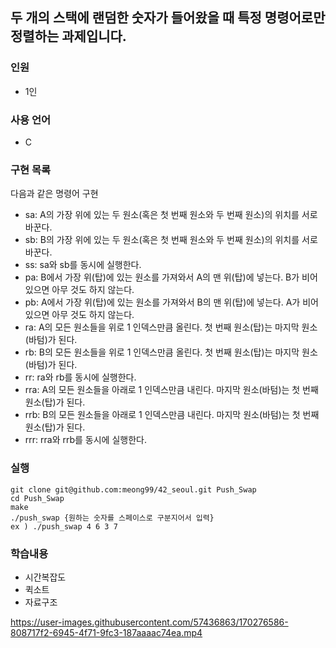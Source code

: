 ## 두 개의 스택에 랜덤한 숫자가 들어왔을 때 특정 명령어로만 정렬하는 과제입니다.

### 인원
- 1인

### 사용 언어
- C

### 구현 목록
다음과 같은 명령어 구현
- sa: A의 가장 위에 있는 두 원소(혹은 첫 번째 원소와 두 번째 원소)의 위치를 서로 바꾼다.
- sb: B의 가장 위에 있는 두 원소(혹은 첫 번째 원소와 두 번째 원소)의 위치를 서로 바꾼다.
- ss: sa와 sb를 동시에 실행한다.
- pa: B에서 가장 위(탑)에 있는 원소를 가져와서 A의 맨 위(탑)에 넣는다. B가 비어 있으면 아무 것도 하지 않는다.
- pb: A에서 가장 위(탑)에 있는 원소를 가져와서 B의 맨 위(탑)에 넣는다. A가 비어 있으면 아무 것도 하지 않는다.
- ra: A의 모든 원소들을 위로 1 인덱스만큼 올린다. 첫 번째 원소(탑)는 마지막 원소(바텀)가 된다.
- rb: B의 모든 원소들을 위로 1 인덱스만큼 올린다. 첫 번째 원소(탑)는 마지막 원소(바텀)가 된다.
- rr: ra와 rb를 동시에 실행한다.
- rra: A의 모든 원소들을 아래로 1 인덱스만큼 내린다. 마지막 원소(바텀)는 첫 번째 원소(탑)가 된다.
- rrb: B의 모든 원소들을 아래로 1 인덱스만큼 내린다. 마지막 원소(바텀)는 첫 번째 원소(탑)가 된다.
- rrr: rra와 rrb를 동시에 실행한다.

### 실행
```
git clone git@github.com:meong99/42_seoul.git Push_Swap
cd Push_Swap
make
./push_swap {원하는 숫자를 스페이스로 구분지어서 입력}
ex ) ./push_swap 4 6 3 7
```
### 학습내용
- 시간복잡도
- 퀵소트
- 자료구조

https://user-images.githubusercontent.com/57436863/170276586-808717f2-6945-4f71-9fc3-187aaaac74ea.mp4
